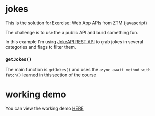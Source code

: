 # jokes

This is the solution for Exercise: Web App APIs from ZTM (javascript)

The challenge is to use the a public API and build something fun.

In this example I'm using [JokeAPI REST API](https://sv443.net/jokeapi/v2) to grab jokes in several categories and flags to filter them.

### `getJokes()`

The main function is `getJokes()` and uses the `async await method with fetch()` learned in this section of the course

# working demo

You can view the working demo [HERE](https://luiavag.github.io/jokes/)
